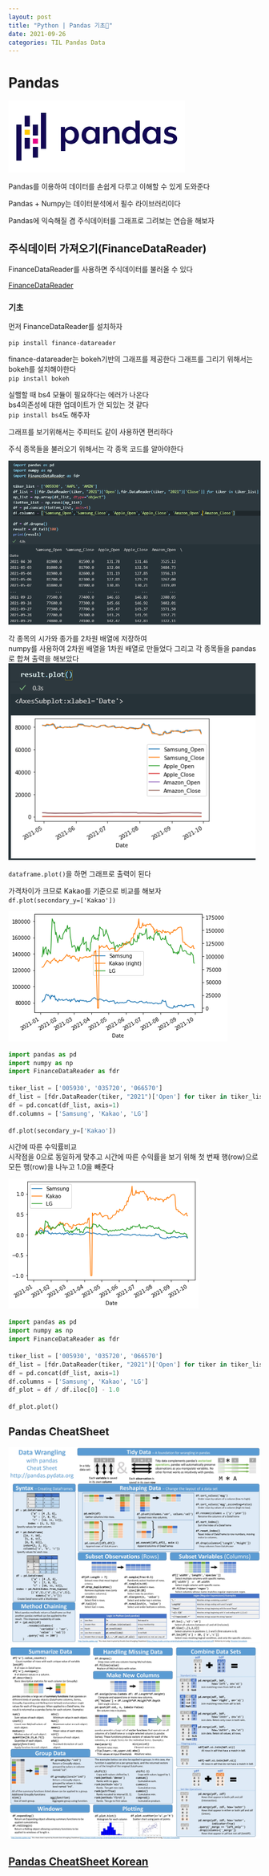 ```yaml
---
layout: post
title: "Python | Pandas 기초💬"
date: 2021-09-26
categories: TIL Pandas Data
---
```


# Pandas

![](https://raw.githubusercontent.com/Action2theFuture/Action2theFuture.github.io/main/_posts/Images/pandas.png)

Pandas를 이용하여 데이터를 손쉽게 다루고 이해할 수 있게 도와준다

Pandas + Numpy는 데이터분석에서 필수 라이브러리이다

Pandas에 익숙해질 겸 주식데이터를 그래프로 그려보는 연습을 해보자

## 주식데이터 가져오기(FinanceDataReader)

FinanceDataReader를 사용하면 주식데이터를 불러올 수 있다

[FinanceDataReader](https://github.com/FinanceData/FinanceDataReader)

### 기초

먼저 FinanceDataReader를 설치하자

`pip install finance-datareader`

finance-datareader는 bokeh기반의 그래프를 제공한다
그래프를 그리기 위해서는 bokeh를 설치해야한다  
`pip install bokeh`

실핼할 때 bs4 모듈이 필요하다는 에러가 나온다  
bs4의존성에 대한 업데이트가 안 되있는 것 같다  
`pip install bs4`도 해주자

그래프를 보기위해서는 주피터도 같이 사용하면 편리하다

주식 종목들을 불러오기 위해서는 각 종목 코드를 알아야한다

![](https://raw.githubusercontent.com/Action2theFuture/Action2theFuture.github.io/main/_posts/Images/pandas2.png)

각 종목의 시가와 종가를 2차원 배열에 저장하여  
numpy를 사용하여 2차원 배열을 1차원 배열로 만들었다
그리고 각 종목들을 pandas로 합쳐 출력을 해보았다
![](https://raw.githubusercontent.com/Action2theFuture/Action2theFuture.github.io/main/_posts/Images/pandas3.png)

`dataframe.plot()`을 하면 그래프로 출력이 된다

가격차이가 크므로 Kakao를 기준으로 비교를 해보자  
`df.plot(secondary_y=['Kakao'])`

![](https://raw.githubusercontent.com/Action2theFuture/Action2theFuture.github.io/main/_posts/Images/graph2.png)

```python
import pandas as pd
import numpy as np
import FinanceDataReader as fdr

tiker_list = ['005930', '035720', '066570']
df_list = [fdr.DataReader(tiker, "2021")['Open'] for tiker in tiker_list]
df = pd.concat(df_list, axis=1)
df.columns = ['Samsung', 'Kakao', 'LG']

df.plot(secondary_y=['Kakao'])
```

시간에 따른 수익률비교  
시작점을 0으로 동일하게 맞추고 시간에 따른 수익률을 보기 위해 첫 번째 행(row)으로 모든 행(row)을 나누고 1.0을 빼준다

![](https://raw.githubusercontent.com/Action2theFuture/Action2theFuture.github.io/main/_posts/Images/graph.png)

```python
import pandas as pd
import numpy as np
import FinanceDataReader as fdr

tiker_list = ['005930', '035720', '066570']
df_list = [fdr.DataReader(tiker, "2021")['Open'] for tiker in tiker_list]
df = pd.concat(df_list, axis=1)
df.columns = ['Samsung', 'Kakao', 'LG']
df_plot = df / df.iloc[0] - 1.0

df_plot.plot()
```

## Pandas CheatSheet

![](https://raw.githubusercontent.com/Action2theFuture/Action2theFuture.github.io/main/_posts/Images/pandas.jpg)
![](https://raw.githubusercontent.com/Action2theFuture/Action2theFuture.github.io/main/_posts/Images/pandas2.jpg)

## [Pandas CheatSheet Korean](https://dataitgirls2.github.io/10minutes2pandas/)
